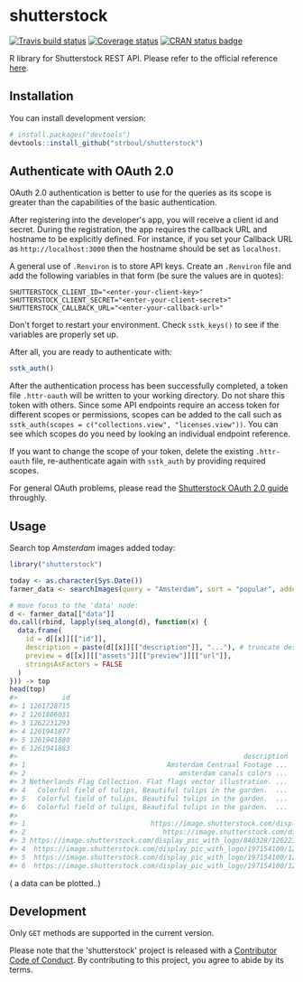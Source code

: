 
<!-- README.md is generated from README.Rmd. Please edit that file -->
shutterstock
============

[![Travis build status](https://travis-ci.org/strboul/shutterstock-r.svg?branch=master)](https://travis-ci.org/strboul/shutterstock-r) [![Coverage status](https://codecov.io/gh/strboul/shutterstock-r/branch/master/graph/badge.svg)](https://codecov.io/github/strboul/shutterstock-r?branch=master) [![CRAN status badge](https://www.r-pkg.org/badges/version/shutterstock)](https://cran.r-project.org/package=shutterstock)

R library for Shutterstock REST API. Please refer to the official reference [here](https://api-reference.shutterstock.com/).

Installation
------------

<!--You can install the released version of shutterstock from
[CRAN](https://CRAN.R-project.org) with:
``` r
install.packages("shutterstock")
```-->
You can install development version:

``` r
# install.packages("devtools")
devtools::install_github("strboul/shutterstock")
```

Authenticate with OAuth 2.0
---------------------------

OAuth 2.0 authentication is better to use for the queries as its scope is greater than the capabilities of the basic authentication.

After registering into the developer's app, you will receive a client id and secret. During the registration, the app requires the callback URL and hostname to be explicitly defined. For instance, if you set your Callback URL as `http://localhost:3000` then the hostname should be set as `localhost`.

A general use of `.Renviron` is to store API keys. Create an `.Renviron` file and add the following variables in that form (be sure the values are in quotes):

    SHUTTERSTOCK_CLIENT_ID="<enter-your-client-key>"
    SHUTTERSTOCK_CLIENT_SECRET="<enter-your-client-secret>"
    SHUTTERSTOCK_CALLBACK_URL="<enter-your-callback-url>"

Don't forget to restart your environment. Check `sstk_keys()` to see if the variables are properly set up.

After all, you are ready to authenticate with:

``` r
sstk_auth()
```

After the authentication process has been successfully completed, a token file `.httr-oauth` will be written to your working directory. Do not share this token with others. Since some API endpoints require an access token for different scopes or permissions, scopes can be added to the call such as `sstk_auth(scopes = c("collections.view", "licenses.view"))`. You can see which scopes do you need by looking an individual endpoint reference.

If you want to change the scope of your token, delete the existing `.httr-oauth` file, re-authenticate again with `sstk_auth` by providing required scopes.

For general OAuth problems, please read the [Shutterstock OAuth 2.0 guide](https://api-reference.shutterstock.com/#authentication-oauth-authentication-h2) throughly.

Usage
-----

Search top *Amsterdam* images added today:

``` r
library("shutterstock")

today <- as.character(Sys.Date())
farmer_data <- searchImages(query = "Amsterdam", sort = "popular", added_date = today)

# move focus to the 'data' node:
d <- farmer_data[["data"]]
do.call(rbind, lapply(seq_along(d), function(x) {
  data.frame(
    id = d[[x]][["id"]],
    description = paste(d[[x]][["description"]], "..."), # truncate description a little bit
    preview = d[[x]][["assets"]][["preview"]][["url"]],
    stringsAsFactors = FALSE
  )
})) -> top
head(top)
#>           id
#> 1 1261728715
#> 2 1261806031
#> 3 1262231293
#> 4 1261941877
#> 5 1261941880
#> 6 1261941883
#>                                                        description
#> 1                                   Amsterdam Centraal Footage ...
#> 2                                      amsterdam canals colors ...
#> 3 Netherlands Flag Collection. Flat flags vector illustration. ...
#> 4   Colorful field of tulips, Beautiful tulips in the garden.  ...
#> 5   Colorful field of tulips, Beautiful tulips in the garden.  ...
#> 6   Colorful field of tulips, Beautiful tulips in the garden.  ...
#>                                                                                                                                                         preview
#> 1                               https://image.shutterstock.com/display_pic_with_logo/191267990/1261728715/stock-photo-amsterdam-centraal-footage-1261728715.jpg
#> 2                                  https://image.shutterstock.com/display_pic_with_logo/221818057/1261806031/stock-photo-amsterdam-canals-colors-1261806031.jpg
#> 3 https://image.shutterstock.com/display_pic_with_logo/840328/1262231293/stock-vector-netherlands-flag-collection-flat-flags-vector-illustration-1262231293.jpg
#> 4  https://image.shutterstock.com/display_pic_with_logo/197154100/1261941877/stock-photo-colorful-field-of-tulips-beautiful-tulips-in-the-garden-1261941877.jpg
#> 5  https://image.shutterstock.com/display_pic_with_logo/197154100/1261941880/stock-photo-colorful-field-of-tulips-beautiful-tulips-in-the-garden-1261941880.jpg
#> 6  https://image.shutterstock.com/display_pic_with_logo/197154100/1261941883/stock-photo-colorful-field-of-tulips-beautiful-tulips-in-the-garden-1261941883.jpg
```

( a data can be plotted..)

Development
-----------

Only `GET` methods are supported in the current version.

Please note that the 'shutterstock' project is released with a [Contributor Code of Conduct](CODE_OF_CONDUCT.md). By contributing to this project, you agree to abide by its terms.
